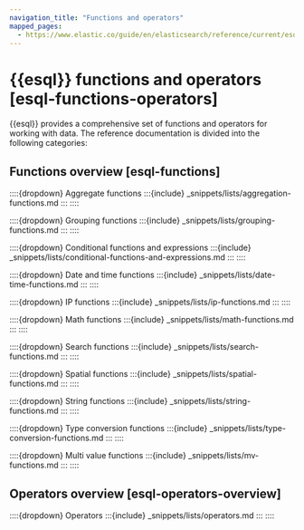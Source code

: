 ```yaml
---
navigation_title: "Functions and operators"
mapped_pages:
  - https://www.elastic.co/guide/en/elasticsearch/reference/current/esql-functions-operators.html
---
```


# {{esql}} functions and operators [esql-functions-operators]


{{esql}} provides a comprehensive set of functions and operators for working with data. The reference documentation is divided into the following categories:

## Functions overview [esql-functions]

::::{dropdown} Aggregate functions
:::{include} _snippets/lists/aggregation-functions.md
:::
::::

::::{dropdown} Grouping functions
:::{include} _snippets/lists/grouping-functions.md
:::
::::

::::{dropdown} Conditional functions and expressions
:::{include} _snippets/lists/conditional-functions-and-expressions.md
:::
::::

::::{dropdown} Date and time functions
:::{include} _snippets/lists/date-time-functions.md
:::
::::

::::{dropdown} IP functions
:::{include} _snippets/lists/ip-functions.md
:::
::::

::::{dropdown} Math functions
:::{include} _snippets/lists/math-functions.md
:::
::::

::::{dropdown} Search functions
:::{include} _snippets/lists/search-functions.md
:::
::::

::::{dropdown} Spatial functions
:::{include} _snippets/lists/spatial-functions.md
:::
::::

::::{dropdown} String functions
:::{include} _snippets/lists/string-functions.md
:::
::::

::::{dropdown} Type conversion functions
:::{include} _snippets/lists/type-conversion-functions.md
:::
::::

::::{dropdown} Multi value functions
:::{include} _snippets/lists/mv-functions.md
:::
::::


## Operators overview [esql-operators-overview]

::::{dropdown} Operators
:::{include} _snippets/lists/operators.md
:::
::::
